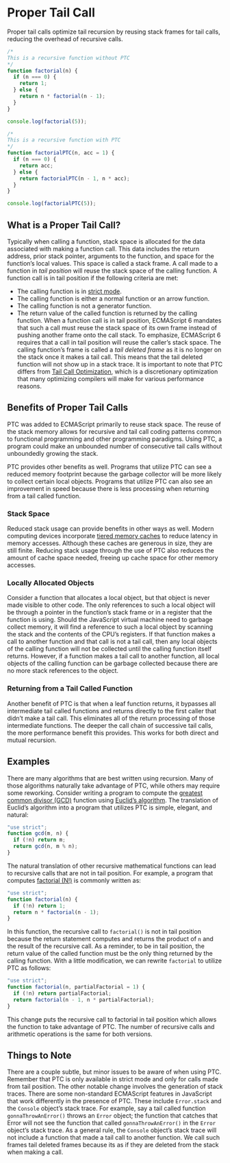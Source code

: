 # Proper Tail Call

Proper tail calls optimize tail recursion by reusing stack frames for tail calls, reducing the overhead of recursive calls.

```js
/*
This is a recursive function without PTC
*/
function factorial(n) {
  if (n === 0) {
    return 1;
  } else {
    return n * factorial(n - 1);
  }
}

console.log(factorial(5));

/*
This is a recursive function with PTC
*/
function factorialPTC(n, acc = 1) {
  if (n === 0) {
    return acc;
  } else {
    return factorialPTC(n - 1, n * acc);
  }
}

console.log(factorialPTC(5));
```

## What is a Proper Tail Call?

Typically when calling a function, stack space is allocated for the data associated with making a function call. This data includes the return address, prior stack pointer, arguments to the function, and space for the function’s local values. This space is called a stack frame. A call made to a function in _tail position_ will reuse the stack space of the calling function. A function call is in tail position if the following criteria are met:

- The calling function is in [strict mode](https://tc39.github.io/ecma262/#sec-strict-mode-code).
- The calling function is either a normal function or an arrow function.
- The calling function is not a generator function.
- The return value of the called function is returned by the calling function.
  When a function call is in tail position, ECMAScript 6 mandates that such a call must reuse the stack space of its own frame instead of pushing another frame onto the call stack. To emphasize, ECMAScript 6 requires that a call in tail position will reuse the caller’s stack space. The calling function’s frame is called a _tail deleted frame_ as it is no longer on the stack once it makes a tail call. This means that the tail deleted function will not show up in a stack trace. It is important to note that PTC differs from [Tail Call Optimization](http://c2.com/cgi/wiki?TailCallOptimization), which is a discretionary optimization that many optimizing compilers will make for various performance reasons.

## Benefits of Proper Tail Calls

PTC was added to ECMAScript primarily to reuse stack space. The reuse of the stack memory allows for recursive and tail call coding patterns common to functional programming and other programming paradigms. Using PTC, a program could make an unbounded number of consecutive tail calls without unboundedly growing the stack.

PTC provides other benefits as well. Programs that utilize PTC can see a reduced memory footprint because the garbage collector will be more likely to collect certain local objects. Programs that utilize PTC can also see an improvement in speed because there is less processing when returning from a tail called function.

### Stack Space

Reduced stack usage can provide benefits in other ways as well. Modern computing devices incorporate [tiered memory caches](https://en.wikipedia.org/wiki/Memory_hierarchy) to reduce latency in memory accesses. Although these caches are generous in size, they are still finite. Reducing stack usage through the use of PTC also reduces the amount of cache space needed, freeing up cache space for other memory accesses.

### Locally Allocated Objects

Consider a function that allocates a local object, but that object is never made visible to other code. The only references to such a local object will be through a pointer in the function’s stack frame or in a register that the function is using. Should the JavaScript virtual machine need to garbage collect memory, it will find a reference to such a local object by scanning the stack and the contents of the CPU’s registers. If that function makes a call to another function and that call is not a tail call, then any local objects of the calling function will not be collected until the calling function itself returns. However, if a function makes a tail call to another function, all local objects of the calling function can be garbage collected because there are no more stack references to the object.

### Returning from a Tail Called Function

Another benefit of PTC is that when a leaf function returns, it bypasses all intermediate tail called functions and returns directly to the first caller that didn’t make a tail call. This eliminates all of the return processing of those intermediate functions. The deeper the call chain of successive tail calls, the more performance benefit this provides. This works for both direct and mutual recursion.

## Examples

There are many algorithms that are best written using recursion. Many of those algorithms naturally take advantage of PTC, while others may require some reworking. Consider writing a program to compute the [greatest common divisor (GCD)](https://en.wikipedia.org/wiki/Greatest_common_divisor) function using [Euclid’s algorithm](https://en.wikipedia.org/wiki/Euclidean_algorithm). The translation of Euclid’s algorithm into a program that utilizes PTC is simple, elegant, and natural:

```js
"use strict";
function gcd(m, n) {
  if (!n) return m;
  return gcd(n, m % n);
}
```

The natural translation of other recursive mathematical functions can lead to recursive calls that are not in tail position. For example, a program that computes [factorial (N!)](https://en.wikipedia.org/wiki/Factorial) is commonly written as:

```js
"use strict";
function factorial(n) {
  if (!n) return 1;
  return n * factorial(n - 1);
}
```

In this function, the recursive call to `factorial()` is not in tail position because the return statement computes and returns the product of `n` and the result of the recursive call. As a reminder, to be in tail position, the return value of the called function must be the only thing returned by the calling function. With a little modification, we can rewrite `factorial` to utilize PTC as follows:

```js
"use strict";
function factorial(n, partialFactorial = 1) {
  if (!n) return partialFactorial;
  return factorial(n - 1, n * partialFactorial);
}
```

This change puts the recursive call to factorial in tail position which allows the function to take advantage of PTC. The number of recursive calls and arithmetic operations is the same for both versions.

## Things to Note

There are a couple subtle, but minor issues to be aware of when using PTC. Remember that PTC is only available in strict mode and only for calls made from tail position. The other notable change involves the generation of stack traces. There are some non-standard ECMAScript features in JavaScript that work differently in the presence of PTC. These include `Error.stack` and the `Console` object’s stack trace. For example, say a tail called function `gonnaThrowAnError()` throws an `Error` object; the function that catches that Error will not see the function that called `gonnaThrowAnError()` in the `Error` object’s stack trace. As a general rule, the `Console` object’s stack trace will not include a function that made a tail call to another function. We call such frames tail deleted frames because its as if they are deleted from the stack when making a call.
